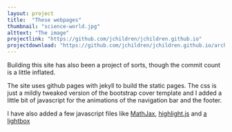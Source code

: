 ```yaml
---
layout: project
title:  "These webpages"
thumbnail: "science-world.jpg"
alttext: "The image"
projectlink: "https://github.com/jchildren/jchildren.github.io"
projectdownload: "https://github.com/jchildren/jchildren.github.io/archive/master.zip"
---
```


Building this site has also been a project of sorts, though the commit count is a little inflated.

The site uses github pages with jekyll to build the static pages. The css is just a mildly tweaked version
of the  bootstrap cover template and I added a little bit of javascript for the animations of the
navigation bar and the footer.

I have also added a few javascript files like [MathJax][mathjax], [highlight.js][highlight] and [a lightbox][lightbox]

[mathjax]:		https://www.mathjax.org/
[highlight]: 	https://highlightjs.org/
[lightbox]:		http://ashleydw.github.io/lightbox/